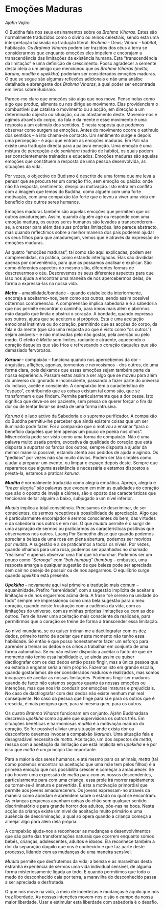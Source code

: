 Emoções Maduras
===============

*Ajahn Vajiro*

O Buddha fala nos seus ensinamentos sobre os *Brahma Viharas*. Estes são
normalmente traduzidos como o divino ou reinos celestiais, sendo esta
uma interpretação baseada na tradução literal: *Brahma* – Deus; *Vihara*
– *habitat*, habitação. Os *Brahma Viharas* podem ser trazidos dos céus
à terra se considerarmos que enquanto emoções eles impelem e encorajam a
transcendência das limitações da existência humana. Esta “transcendência
da limitação” é uma definição de crescimento. Posso agradecer a semente
desta ideia a um amigo que mencionou que os *Brahma Viharas (metta,
karuna, mudita* e *upekkha*) poderiam ser considerados emoções maduras.
O que se segue são algumas reflexões adicionais e não uma análise
detalhada e abrangente dos *Brahma Viharas*, a qual poder ser encontrada
em livros sobre Budismo.

Parece-me claro que emoções são algo que nos move. Penso nelas como algo
que produz, alimenta ou nos dirige ao movimento. Elas providenciam o
combustível que catalisa o movimento ou a acção, em direcção a um
determinado objecto ou situação, ou ao afastamento deste. Movemo-nos e
agimos através do corpo, da fala e da mente e esse movimento é uma
resposta a um estímulo dos sentidos. É nesta resposta que podemos
observar como surgem as emoções. Antes do movimento ocorre o estímulo
dos sentidos – a isto chama-se contacto. Um sentimento surge e depois
uma percepção – é aqui que entram as emoções maduras. Em Pali não existe
uma tradução directa para a palavra emoção. Uma emoção é uma mistura de
percepção e de *sankhāra* (padrão de hábito), os quais podem ser
conscientemente treinados e educados. Emoções maduras são aquelas
emoções que constituem a resposta de uma pessoa desenvolvida, às
situações da vida.

Por vezes, o objectivo do Budismo é descrito de uma forma que me leva a
pensar que se procura ter um coração frio, sem emoção ou paixão: onde
não há resposta, sentimento, desejo ou motivação. Isto entra em conflito
com a imagem que temos do Buddha, como alguém com uma forte motivação,
com uma compaixão tão forte que o levou a viver uma vida em benefício
dos outros seres humanos.

Emoções maduras também são aquelas emoções que permitem que os outros
amadureçam. Assim, quando alguém age ou responde com uma emoção madura,
os outros seres humanos são levados a transcenderem-se, a crescer para
além das suas próprias limitações. Isto parece abstracto, mas quando
reflectimos sobre a melhor maneira dos pais poderem ajudar os seus
filhos para que amadureçam, vemos que é através da expressão de emoções
maduras.

As quatro “emoções maduras”, tal como são aqui explicadas, podem ser
compreendidas, na prática, como estando interligadas. Elas são divididas
apenas por conveniência, para que as possamos analisar e explicar. São
como diferentes aspectos do mesmo sítio, diferentes formas de
descrevermos o céu. Descrevemos os seus diferentes aspectos para que
isso nos ajude a encontrar uma maneira de nos apercebermos delas, de
forma a expressá-las na nossa vida.

***Metta*** – amabilidade/bondade – quando estabelecida interiormente,
encoraja a aceitarmo-nos, bem como aos outros, sendo assim possível
obtermos compreensão. A compreensão implica sabedoria e é a sabedoria
que nos permite encontrar o caminho, para irmos mais além e abrirmos mão
daquilo que limita e obstrui o coração. A bondade, quando expressa aos
outros, ajuda que se aceitem a si próprios. Esta é uma aceitação
emocional instintiva ou do coração, permitindo que as acções do corpo,
da fala e da mente (que são uma resposta ao que é visto como “os
outros”) sejam amáveis – e não motivadas pelo não gostar, pela aversão
ou pelo medo. O efeito é *Metta* sem limites, radiante e atraente,
aquecendo o coração daqueles que são frios e refrescando o coração
daqueles que são demasiado fervorosos.

***Karuna*** – compaixão – funciona quando nos apercebemos da dor -
angústias, aflições, agonias, tormentos e nervosismos - dos outros, de
uma forma clara, pois deixamos que essas emoções sejam também parte da
nossa experiência. Passam estas assim a ser algo que se moveu para além
do universo do ignorado e inconsciente, passando a fazer parte do
universo do incluso, aceite e consciente. A compaixão tem a
característica de “espaço”, contribuindo que as coisas existam tal como
são, que se transformem e que findem. Permite particularmente que a dor
cesse. Isto significa que deve-se ser paciente, sem pressa de querer
forçar o fim da dor ou de tentar livrar-se desta de uma forma intrusiva.

*Karuna* é o lado activo da Sabedoria e o supremo purificador. A
compaixão do Buddha permitiu-lhe perceber que ainda existem coisas que
um ser iluminado pode fazer. Foi a compaixão que o motivou a ensinar
“para o benefício daqueles que tem apenas um pouco de poeira nos olhos”.
Misericórdia pode ser visto como uma forma de compaixão. Não é uma
palavra muito usada porém, evocativa da qualidade do coração que está
disposta a suportar os fardos dos outros, sempre disposta a ajudar da
melhor maneira possível, estando atenta aos pedidos de ajuda e agindo.
Os “pedidos” por vezes não são muito óbvios. Podem ser tão simples como
ajudar a preparar um evento, ou limpar o espaço depois deste. Sempre que
reparamos que alguma assistência é necessária e estamos dispostos a
prestá-la, estamos a praticar *karuna.*

***Mudita*** é normalmente traduzida como alegria empática. Apreço,
alegria e “trazer alegria” são palavras que evocam em mim as qualidades
do coração que são o oposto de inveja e ciúmes, são o oposto das
características que tencionam deitar alguém a baixo, subjugado a um
nível inferior.

*Mudita* implica a total consciência. Precisamos de descriminar, de ser
conscientes, de sermos receptivos à possibilidade de apreciação. Algo
que é particularmente encorajador é sermos conscientes do bem, das
virtudes e da sabedoria nos outros e em nós. O que *mudita* permite é o
surgir de uma aspiração de sermos ou praticarmos as características
positivas que observamos nos outros. Luang Por Sumedho disse que quando
podemos apreciar a beleza de uma rosa em plena abertura, podemos ser
movidos por *mudita*. A sugestão é a de praticarmos a todos os níveis.
Por vezes, quando olhamos para uma rosa, podemos ser apanhados no
chamado “realismo” e apenas observar uma flor que irá murchar. Podemos
ser um pouco como “*Scrooge*” com “*bah humbug*” (*humbug* – embuste),
uma resposta amarga a qualquer sugestão de que beleza pode ser apreciada
sem cair no desejo de possuir ou de nos apegarmos. O equilíbrio surge
quando *upekkha* está presente.

***Upekkha*** – novamente aqui vai primeiro a tradução mais comum –
equanimidade. Prefiro “serenidade”, com a sugestão implícita de aceitar
a limitação e de nos erguermos acima dela. A frase “sê sereno na unidade
do todo” sempre me impressionou como uma bela sugestão para o meu
coração, quando existe frustração com a cadência da vida, com as
limitações do universo, com as minhas próprias limitações ou com as dos
outros. Tem de haver uma aceitação mais consciente da realidade, para
permitirmos que o coração se treine de forma a transcender essa
limitação.

Ao nível mundano, se eu quiser treinar-me a dactilografar com os dez
dedos, primeiro tenho de aceitar que neste momento não tenho essa
habilidade. Só então é que posso honestamente fazer um esforço para
aprender a treinar os dedos e os olhos a trabalhar em conjunto de uma
forma automática. Se eu não estiver disposto a aceitar o facto de que de
momento não tenho essa habilidade e, se ainda assim eu quiser
dactilografar com os dez dedos então posso fingir, mas a única pessoa
que eu estaria a enganar seria a mim próprio. Fazemos isto em grande
escala, quando gostaríamos de ser considerados maduros e realizados, mas
somos incapazes de aceitar as nossas limitações. Podemos fingir ser
maduros quando de facto não estamos seguros quanto às nossas emoções ou
intenções, mas que nos iria conduzir por emoções imaturas e
prejudiciais. No caso de dactilografar com dez dedos não existe nenhum
mal real consequente. No caso da pessoa que finge para si e para os
outros que é crescida, é mais perigoso quer, para si mesma quer, para os
outros.

Os quatro *Brahma Viharas* funcionam em conjunto. Ajahn Buddhadasa
descrevia *upekkha* como aquele que supervisiona os outros três. Em
situações benéficas e harmoniosas *mudita* é a motivação madura do
coração. Se for possível aliviar uma situação onde exista dor ou
desconforto devemos invocar a compaixão (*karuna*). Uma situação feia e
desagradável necessita de *metta*. Aceitação, um dos aspectos de
*metta*, ressoa com a aceitação da limitação que está implícita em
*upekkha* e é por isso que *metta* é um princípio tão importante.

Para a maioria dos seres humanos, e até mesmo para os animais, *metta*
(tal como podemos encontrar na aceitação que uma mãe tem pelos filhos) é
a primeira emoção que nos possibilita crescer e começar a amadurecer. Se
não houver uma expressão de *metta* para com os nossos descendentes,
particularmente para com uma criança, essa prole irá morrer rapidamente
ou tornar-se-á imatura e pervertida. É esta a motivação primordial que
permite aos jovens amadurecerem. Os jovens expressam-no através da
maneira como abordam e aprendem sobre o estado no qual se encontram. As
crianças pequenas apanham coisas do chão sem qualquer sentido
discriminatório e para grande horror dos adultos, põe-nas na boca. Nesta
acção da criança existe um nível de aceitação muito primário e uma
ausência de descriminação, a qual só opera quando a criança começa a
almejar algo para além dela própria.

A compaixão ajuda-nos a reconhecer as mudanças e desenvolvimentos que
são parte das transformações naturais que ocorrem enquanto somos bebés,
crianças, adolescentes, adultos e idosos. Ela reconhece também a dor da
separação daquilo que nos é conhecido e que faz parte deste processo,
lidando com as mudanças de uma maneira sensível.

*Mudita* permite que desfrutemos da vida; a beleza e as maravilhas desta
estranha experiência de sermos uma vida individual sensível, de alguma
forma misteriosamente ligada ao todo. E quando permitimos que todo o
medo do desconhecido caia por terra, a maravilha do desconhecido passa a
ser apreciada e desfrutada.

O que nos move na vida, a meio de incertezas e mudanças é aquilo que nos
traz liberdade. As nossas intenções movem-nos e são o campo da nossa
maior liberdade. Usar e estimular esta liberdade com sabedoria é o
desafio.
